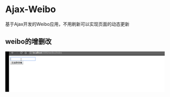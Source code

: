 # Ajax-Weibo
基于Ajax开发的Weibo应用，不用刷新可以实现页面的动态更新

## weibo的增删改
![login](https://github.com/chengxinghao/Ajax-Weibo/blob/master/static/weibo.gif)
